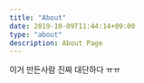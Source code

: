 ```yaml
---
title: "About"
date: 2019-10-09T11:44:14+09:00
type: "about"
description: About Page
---
```

이거 만든사람 진짜 대단하다 ㅠㅠ 

